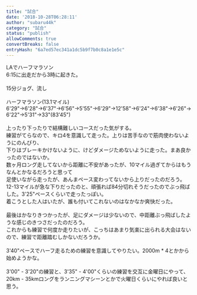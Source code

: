 ```yaml
---
title: "試合"
date: '2018-10-28T06:28:11'
author: "subaru44k"
category: "試合"
status: "publish"
allowComments: true
convertBreaks: false
entryHash: "6a7ed57ec341a1dc5b9f7b0c8a1e1e5c"
---
```

<div>LAでハーフマラソン</div><div>6:15に出走だから3時に起きた。</div><div><br></div><div>15分ジョグ、流し</div><div><br></div><div>ハーフマラソン(13.1マイル)</div><div>6&#39;29&quot;&rarr;6&#39;28&quot;&rarr;6&#39;37&quot;&rarr;6&#39;56&quot;&rarr;5&#39;55&quot;&rarr;6&#39;29&quot;&rarr;12&#39;58&quot;&rarr;6&#39;24&quot;&rarr;6&#39;38&quot;&rarr;6&#39;26&quot;&rarr;6&#39;22&quot;&rarr;5&#39;31&quot;&rarr;33&quot;(83&#39;45&quot;)</div><div><br></div><div>上ったり下ったりで結構難しいコースだった気がする。</div><div>練習がてらなので、キロ4を意識して走った。上りは苦手なので筋肉使わないようにのんびり、</div><div>下りはブレーキかけないように、けどダメージためないように走った。まあ良かったのではないか。</div><div>数ヶ月ロング走してないから距離に不安があったが、10マイル過ぎてからはもうなんとかなるだろうと思って</div><div>足使いながら走ったが、あんまペース変わってないから上りだったのだろう。</div><div>12-13マイルが急な下りだったのと、頑張れば84分切れそうだったのでぶっ飛ばした。3&#39;25&quot;ペースくらいで走ったっぽい。</div><div>着こうとした人はいたが、誰も付いてこれないのはなかなか爽快だった。</div><div><br></div><div>最後はかなりきつかったが、足にダメージは少ないので、中距離ぶっ飛ばしたような感じのきつさだったのだろう。</div><div>これからも練習で何度か走りたいが、こっちはあまり気楽に出られる大会はないので、練習で距離踏むしかないだろうか。</div><div><br></div><div>3&#39;40&quot;ペースでハーフ走るための練習を意識してやりたい。2000m * 4とかから始めようかな。</div><div><br></div><div>3&#39;00&quot; - 3&#39;20&quot;の練習と、3&#39;35&quot; - 4&#39;00&quot;くらいの練習を交互に金曜日にやって、</div><div>20km - 35kmロングをランニングマシーンとかで火曜日くらいにやれば良いと思う。</div>
